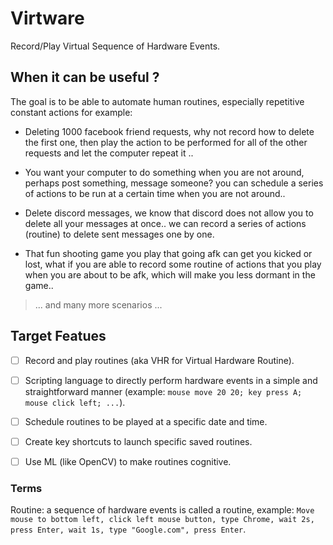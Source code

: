 # Virtware
Record/Play Virtual Sequence of Hardware Events.

## When it can be useful ?
The goal is to be able to automate human routines, especially repetitive constant actions for example:

- Deleting 1000 facebook friend requests, why not record how to delete the first one, then play the action to be performed for all of the other requests and let the computer repeat it ..

- You want your computer to do something when you are not around, perhaps post something, message someone? you can schedule a series of actions to be run at a certain time when you are not around..

- Delete discord messages, we know that discord does not allow you to delete all your messages at once.. we can record a series of actions (routine) to delete sent messages one by one. 

- That fun shooting game you play that going afk can get you kicked or lost, what if you are able to record some routine of actions that you play when you are about to be afk, which will make you less dormant in the game..

> ... and many more scenarios ... 

## Target Featues
- [ ] Record and play routines (aka VHR for Virtual Hardware Routine).
- [ ] Scripting language to directly perform hardware events in a simple and straightforward manner (example: `mouse move 20 20; key press A; mouse click left; ...`).
- [ ] Schedule routines to be played at a specific date and time.
- [ ] Create key shortcuts to launch specific saved routines.
- [ ] Use ML (like OpenCV) to make routines cognitive. 


### Terms
Routine: a sequence of hardware events is called a routine, example: `Move mouse to bottom left, click left mouse button, type Chrome, wait 2s, press Enter, wait 1s, type "Google.com", press Enter`.
